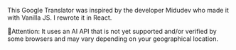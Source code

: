 This Google Translator was inspired by the developer Midudev who made it with Vanilla JS. I rewrote it in React.

🔴Attention: It uses an AI API that is not yet supported and/or verified by some browsers and may vary depending on your geographical location.
